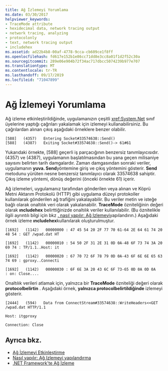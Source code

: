 ```yaml
---
title: Ağ İzlemeyi Yorumlama
ms.date: 03/30/2017
helpviewer_keywords:
- TraceMode attribute
- hexidecimal data, network tracing output
- network tracing, analyzing
- protocolonly
- text, network tracing output
- includehex
ms.assetid: ad22b4b8-00af-4778-9cca-cb609ce1f8ff
ms.openlocfilehash: fd617e152b1e86cc71dd8e3cc8a01f1d2f52c30a
ms.sourcegitcommit: 289e06e904b72f34ac717dbcc5074239b977e707
ms.translationtype: MT
ms.contentlocale: tr-TR
ms.lasthandoff: 09/17/2019
ms.locfileid: "71047899"
---
```

# <a name="interpreting-network-tracing"></a>Ağ İzlemeyi Yorumlama
Ağ izleme etkinleştirildiğinde, uygulamanızın çeşitli <xref:System.Net> sınıf üyelerine yaptığı çağrıları yakalamak için izlemeyi kullanabilirsiniz. Bu çağrılardan alınan çıkış aşağıdaki örneklere benzer olabilir.  
  
```output
[588]   (4357)   Entering Socket#33574638::Send()  
[588]   (4387)   Exiting Socket#33574638::Send()-> 61#61
```  
  
 Yukarıdaki örnekte, [588] geçerli iş parçacığının benzersiz tanımlayıcısıdır. (4357) ve (4387), uygulamanın başlatılmasından bu yana geçen milisaniye sayısını belirten tarih damgalardır. Zaman damgasından sonraki veriler, uygulamanın **yuva. Send**yöntemine giriş ve çıkış yöntemini gösterir. **Send** metodunu yürüten nesne benzersiz tanımlayıcı olarak 33574638 sahiptir. Çıkış izleme yöntemi, dönüş değerini (önceki örnekte 61) içerir.  
  
 Ağ izlemeleri, uygulamanız tarafından gönderilen veya alınan ve Köprü Metni Aktarım Protokolü (HTTP) gibi uygulama düzeyi protokoller kullanılarak gönderilen ağ trafiğini yakalayabilir. Bu veriler metin ve isteğe bağlı olarak onaltılık veri olarak yakalanabilir. **TraceMode** özniteliğinin değeri olarak **ıncludehex** belirttiğinizde onaltılık veriler kullanılabilir. (Bu öznitelikle ilgili ayrıntılı bilgi için bkz [. nasıl yapılır: Ağ Izlemeyi](how-to-configure-network-tracing.md)yapılandırın.) Aşağıdaki örnek izleme **ıncludehex**kullanılarak oluşturulmuştur.  
  
 `[1692]   (1142)   00000000 : 47 45 54 20 2F 77 70 61-64 2E 64 61 74 20 48 54 : GET /wpad.dat HT`  
  
 `[1692]   (1142)   00000010 : 54 50 2F 31 2E 31 0D 0A-48 6F 73 74 3A 20 69 74 : TP/1.1..Host: it`  
  
 `[1692]   (1142)   00000020 : 67 70 72 6F 78 79 0D 0A-43 6F 6E 6E 65 63 74 69 : gproxy..Connecti`  
  
 `[1692]   (1142)   00000030 : 6F 6E 3A 20 43 6C 6F 73-65 0D 0A 0D 0A     : on: Close....`  
  
 Onaltılık verileri atlamak için, yalnızca bir **TraceMode** özniteliği değeri olarak **protocolbelirtin** . Aşağıdaki örnek, **yalnızca protocolbelirtildiğinde** izlemeyi gösterir.  
  
 `[2444]   (594)   Data from ConnectStream#33574638::WriteHeaders<<GET /wpad.dat HTTP/1.1`  
  
 `Host: itgproxy`  
  
 `Connection: Close`  
  
## <a name="see-also"></a>Ayrıca bkz.

- [Ağ İzlemeyi Etkinleştirme](enabling-network-tracing.md)
- [Nasıl yapılır: Ağ Izlemeyi yapılandırma](how-to-configure-network-tracing.md)
- [.NET Framework'te Ağ İzleme](network-tracing.md)
